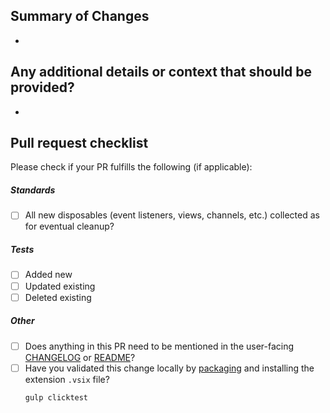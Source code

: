 ## Summary of Changes

<!-- Include a high-level overview of your implementation, including any alternatives you considered and items you'll address in follow-up PRs -->

-

## Any additional details or context that should be provided?

<!-- Behavior before/after, more technical details/screenshots, follow-on work that should be expected, links to discussions or issues, etc -->

-

## Pull request checklist

Please check if your PR fulfills the following (if applicable):

##### Standards

- [ ] All new disposables (event listeners, views, channels, etc.) collected as  for eventual cleanup?

##### Tests

- [ ] Added new
- [ ] Updated existing
- [ ] Deleted existing

##### Other

<!-- prettier-ignore -->
- [ ] Does anything in this PR need to be mentioned in the user-facing [CHANGELOG](https://github.com/confluentinc/vscode/blob/main/CHANGELOG.md) or [README](https://github.com/confluentinc/vscode/blob/main/public/README.md)?
- [ ] Have you validated this change locally by [packaging](https://github.com/confluentinc/vscode/blob/main/README.md#packaging-steps) and installing the extension `.vsix` file?
  ```shell
  gulp clicktest
  ```
